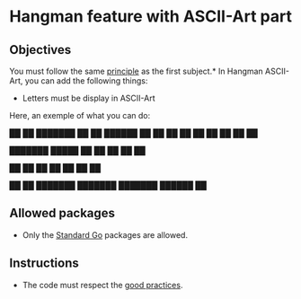 # Hangman feature with ASCII-Art part

## Objectives

You must follow the same [principle](https://github.com/Lyon-Ynov-Campus/YTrack/tree/master/subjects/hangman/hangman-classic) as the first subject.*
In Hangman ASCII-Art, you can add the following things:
* Letters must be display in ASCII-Art

Here, an exemple of what you can do:

██   ██ ███████ ██      ██       ██████      ██
██   ██ ██      ██      ██      ██    ██     ██

███████ █████   ██      ██      ██    ██     ██

██   ██ ██      ██      ██      ██    ██

██   ██ ███████ ███████ ███████  ██████      ██

## Allowed packages
* Only the [Standard Go](https://pkg.go.dev/std) packages are allowed.

## Instructions
* The code must respect the [good practices](https://public.01-edu.org/subjects/good-practices/).
